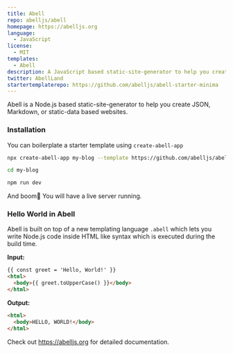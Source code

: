 ```yaml
---
title: Abell
repo: abelljs/abell
homepage: https://abelljs.org
language:
  - JavaScript
license:
  - MIT
templates:
  - Abell
description: A JavaScript based static-site-generator to help you create JSON, Markdown, or static-data based websites.
twitter: AbellLand
startertemplaterepo: https://github.com/abelljs/abell-starter-minima
---
```


Abell is a Node.js based static-site-generator to help you create JSON, Markdown, or static-data based websites. 

### Installation

You can boilerplate a starter template using `create-abell-app`

```sh
npx create-abell-app my-blog --template https://github.com/abelljs/abell-starter-minima

cd my-blog

npm run dev
```

And boom🎉 You will have a live server running.


### Hello World in Abell

Abell is built on top of a new templating language `.abell` which lets you write Node.js code inside HTML like syntax which is executed during the build time.

**Input:**
```html
{{ const greet = 'Hello, World!' }}
<html>
  <body>{{ greet.toUpperCase() }}</body>
</html>
```

**Output:**
```html
<html>
  <body>HELLO, WORLD!</body>
</html>
```



Check out https://abelljs.org for detailed documentation.